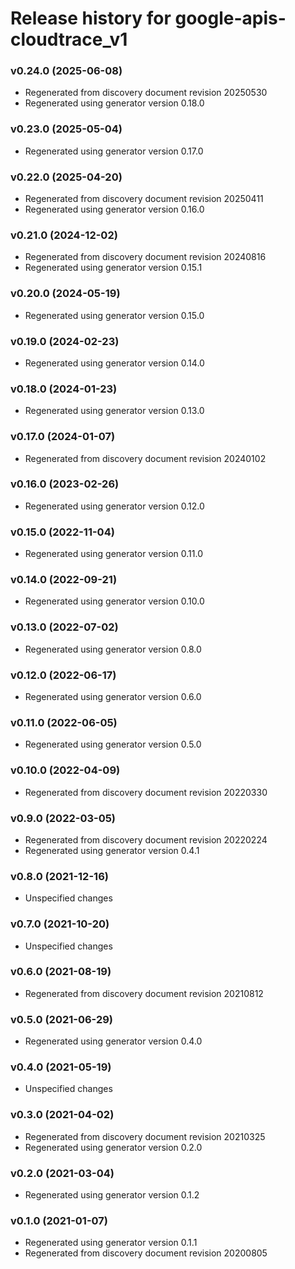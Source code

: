 # Release history for google-apis-cloudtrace_v1

### v0.24.0 (2025-06-08)

* Regenerated from discovery document revision 20250530
* Regenerated using generator version 0.18.0

### v0.23.0 (2025-05-04)

* Regenerated using generator version 0.17.0

### v0.22.0 (2025-04-20)

* Regenerated from discovery document revision 20250411
* Regenerated using generator version 0.16.0

### v0.21.0 (2024-12-02)

* Regenerated from discovery document revision 20240816
* Regenerated using generator version 0.15.1

### v0.20.0 (2024-05-19)

* Regenerated using generator version 0.15.0

### v0.19.0 (2024-02-23)

* Regenerated using generator version 0.14.0

### v0.18.0 (2024-01-23)

* Regenerated using generator version 0.13.0

### v0.17.0 (2024-01-07)

* Regenerated from discovery document revision 20240102

### v0.16.0 (2023-02-26)

* Regenerated using generator version 0.12.0

### v0.15.0 (2022-11-04)

* Regenerated using generator version 0.11.0

### v0.14.0 (2022-09-21)

* Regenerated using generator version 0.10.0

### v0.13.0 (2022-07-02)

* Regenerated using generator version 0.8.0

### v0.12.0 (2022-06-17)

* Regenerated using generator version 0.6.0

### v0.11.0 (2022-06-05)

* Regenerated using generator version 0.5.0

### v0.10.0 (2022-04-09)

* Regenerated from discovery document revision 20220330

### v0.9.0 (2022-03-05)

* Regenerated from discovery document revision 20220224
* Regenerated using generator version 0.4.1

### v0.8.0 (2021-12-16)

* Unspecified changes

### v0.7.0 (2021-10-20)

* Unspecified changes

### v0.6.0 (2021-08-19)

* Regenerated from discovery document revision 20210812

### v0.5.0 (2021-06-29)

* Regenerated using generator version 0.4.0

### v0.4.0 (2021-05-19)

* Unspecified changes

### v0.3.0 (2021-04-02)

* Regenerated from discovery document revision 20210325
* Regenerated using generator version 0.2.0

### v0.2.0 (2021-03-04)

* Regenerated using generator version 0.1.2

### v0.1.0 (2021-01-07)

* Regenerated using generator version 0.1.1
* Regenerated from discovery document revision 20200805

